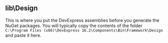 ## lib\Design
This is where you put the DevExpress assemblies before you generate the NuGet packages. You will typically copy the contents of the folder `C:\Program Files (x86)\DevExpress 16.2\Components\Bin\Framework\Design` and paste it here.
